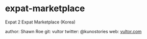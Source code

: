 # expat-marketplace
Expat 2 Expat Marketplace (Korea)

author: Shawn Roe
git: vultor
twitter: @kunostories
web: <a href="http://vultor.com" alt="Vultor.com">vultor.com</a>
